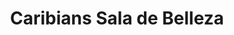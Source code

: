 ---
title: "Caribians Sala de Belleza"
url: /santa-cruz/caribians-sala-de-belleza/
shop: Kosmetik
---